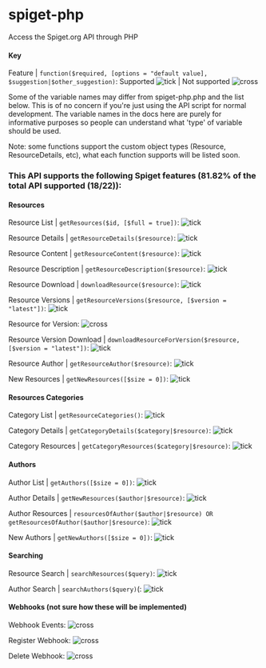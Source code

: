 # spiget-php
Access the Spiget.org API through PHP



#### Key
Feature | `function($required, [options = "default value], $suggestion|$other_suggestion)`: Supported ![tick](http://nfell2009.uk/tick.png) | Not supported ![cross](http://nfell2009.uk/cross.png)

Some of the variable names may differ from spiget-php.php and the list below. This is of no concern if you're just using the API script for normal development. The variable names in the docs here are purely for informative purposes so people can understand what 'type' of variable should be used.

Note: some functions support the custom object types (Resource, ResourceDetails, etc), what each function supports will be listed soon.

### This API supports the following Spiget features (81.82% of the total API supported (18/22)):

#### Resources
Resource List | `getResources($id, [$full = true])`: ![tick](http://nfell2009.uk/tick.png)

Resource Details | `getResourceDetails($resource)`: ![tick](http://nfell2009.uk/tick.png)

Resource Content | `getResourceContent($resource)`: ![tick](http://nfell2009.uk/tick.png)

Resource Description | `getResourceDescription($resource)`: ![tick](http://nfell2009.uk/tick.png)

Resource Download | `downloadResource($resource)`: ![tick](http://nfell2009.uk/tick.png)

Resource Versions | `getResourceVersions($resource, [$version = "latest"])`: ![tick](http://nfell2009.uk/tick.png)

Resource for Version: ![cross](http://nfell2009.uk/cross.png)

Resource Version Download | `downloadResourceForVersion($resource, [$version = "latest"])`: ![tick](http://nfell2009.uk/tick.png)

Resource Author | `getResourceAuthor($resource)`: ![tick](http://nfell2009.uk/tick.png)

New Resources | `getNewResources([$size = 0])`: ![tick](http://nfell2009.uk/tick.png)


#### Resources Categories
Category List | `getResourceCategories()`: ![tick](http://nfell2009.uk/tick.png)

Category Details | `getCategoryDetails($category|$resource)`: ![tick](http://nfell2009.uk/tick.png)

Category Resources | `getCategoryResources($category|$resource)`: ![tick](http://nfell2009.uk/tick.png)


#### Authors
Author List | `getAuthors([$size = 0])`: ![tick](http://nfell2009.uk/tick.png)

Author Details | `getNewResources($author|$resource)`: ![tick](http://nfell2009.uk/tick.png)

Author Resources | `resourcesOfAuthor($author|$resource) OR getResourcesOfAuthor($author|$resource)`: ![tick](http://nfell2009.uk/tick.png)

New Authors | `getNewAuthors([$size = 0])`: ![tick](http://nfell2009.uk/tick.png)


#### Searching
Resource Search | `searchResources($query)`: ![tick](http://nfell2009.uk/tick.png)

Author Search | `searchAuthors($query)`(: ![tick](http://nfell2009.uk/tick.png)


#### Webhooks (not sure how these will be implemented)
Webhook Events: ![cross](http://nfell2009.uk/cross.png)

Register Webhook: ![cross](http://nfell2009.uk/cross.png)

Delete Webhook: ![cross](http://nfell2009.uk/cross.png)

